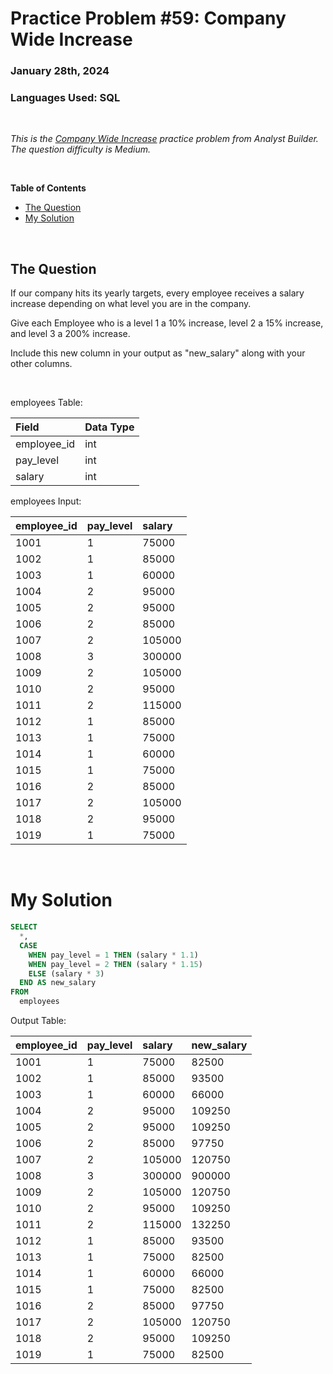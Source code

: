 # **Practice Problem #59: Company Wide Increase**
### January 28th, 2024
### Languages Used: SQL

<br>

*This is the [Company Wide Increase](https://www.analystbuilder.com/questions/company-wide-increase-TytwW) practice problem from Analyst Builder. The question difficulty is Medium.*

<br>

**Table of Contents**

-   [The Question](#the-question)
-   [My Solution](#my-solution)
  
<br>

## The Question

If our company hits its yearly targets, every employee receives a salary increase depending on what level you are in the company.

Give each Employee who is a level 1 a 10% increase, level 2 a 15% increase, and level 3 a 200% increase.

Include this new column in your output as "new_salary" along with your other columns.

<br>

employees Table:

| Field       | Data Type |
| :---------- | :-------- |
| employee_id | int       |
| pay_level   | int       |
| salary      | int       |

employees Input:

| employee_id | pay_level | salary |
| :---------- | :-------- | :----- |
| 1001        | 1         | 75000  |
| 1002        | 1         | 85000  |
| 1003        | 1         | 60000  |
| 1004        | 2         | 95000  |
| 1005        | 2         | 95000  |
| 1006        | 2         | 85000  |
| 1007        | 2         | 105000 |
| 1008        | 3         | 300000 |
| 1009        | 2         | 105000 |
| 1010        | 2         | 95000  |
| 1011        | 2         | 115000 |
| 1012        | 1         | 85000  |
| 1013        | 1         | 75000  |
| 1014        | 1         | 60000  |
| 1015        | 1         | 75000  |
| 1016        | 2         | 85000  |
| 1017        | 2         | 105000 |
| 1018        | 2         | 95000  |
| 1019        | 1         | 75000  |

<br>

# My Solution

``` SQL
SELECT 
  *,
  CASE
    WHEN pay_level = 1 THEN (salary * 1.1)
    WHEN pay_level = 2 THEN (salary * 1.15)
    ELSE (salary * 3)
  END AS new_salary
FROM 
  employees
```

Output Table:

| employee_id | pay_level | salary | new_salary |
| :---------- | :-------- | :----- | :--------- |
| 1001        | 1         | 75000  | 82500      |
| 1002        | 1         | 85000  | 93500      |
| 1003        | 1         | 60000  | 66000      |
| 1004        | 2         | 95000  | 109250     |
| 1005        | 2         | 95000  | 109250     |
| 1006        | 2         | 85000  | 97750      |
| 1007        | 2         | 105000 | 120750     |
| 1008        | 3         | 300000 | 900000     |
| 1009        | 2         | 105000 | 120750     |
| 1010        | 2         | 95000  | 109250     |
| 1011        | 2         | 115000 | 132250     |
| 1012        | 1         | 85000  | 93500      |
| 1013        | 1         | 75000  | 82500      |
| 1014        | 1         | 60000  | 66000      |
| 1015        | 1         | 75000  | 82500      |
| 1016        | 2         | 85000  | 97750      |
| 1017        | 2         | 105000 | 120750     |
| 1018        | 2         | 95000  | 109250     |
| 1019        | 1         | 75000  | 82500      |
